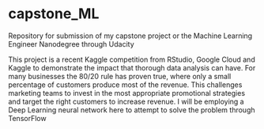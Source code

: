 # capstone_ML
Repository for submission of my capstone project or the Machine Learning Engineer Nanodegree through Udacity

This project is a recent Kaggle competition from RStudio, Google Cloud and Kaggle to demonstrate the impact that thorough data analysis can have. 
For many businesses the 80/20 rule has proven true, where only a small percentage of customers produce most of the revenue. 
This challenges marketing teams to invest in the most appropriate promotional strategies and target the right customers to increase revenue. 
I will be employing a Deep Learning neural network here to attempt to solve the problem through TensorFlow
 
